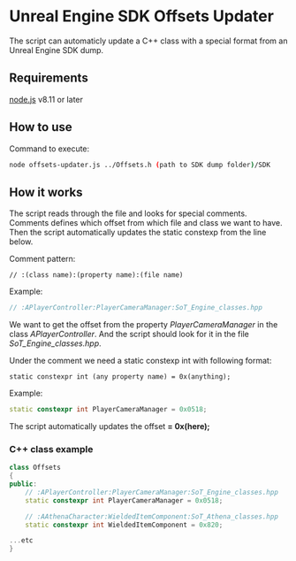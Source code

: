 # Unreal Engine SDK Offsets Updater
The script can automaticly update a C++ class with a special format from an Unreal Engine SDK dump.

## Requirements
[node.js](https://nodejs.org) v8.11 or later

## How to use
Command to execute:
```bash
node offsets-updater.js ../Offsets.h (path to SDK dump folder)/SDK
```
## How it works
The script reads through the file and looks for special comments. Comments defines which offset from which file and class we want to have. Then the script automatically updates the static constexp from the line below.  

Comment pattern:
```
// :(class name):(property name):(file name)
```
Example:
```cpp
// :APlayerController:PlayerCameraManager:SoT_Engine_classes.hpp
```
We want to get the offset from the property *PlayerCameraManager* in the class *APlayerController*. And the script should look for it in the file *SoT_Engine_classes.hpp*.  

Under the comment we need a static constexp int with following format:
```
static constexpr int (any property name) = 0x(anything);
```
Example:
```cpp
static constexpr int PlayerCameraManager = 0x0518;
```

The script automatically updates the offset **= 0x(here);**

### C++ class example

```cpp
class Offsets
{
public:
	// :APlayerController:PlayerCameraManager:SoT_Engine_classes.hpp
	static constexpr int PlayerCameraManager = 0x0518;

	// :AAthenaCharacter:WieldedItemComponent:SoT_Athena_classes.hpp
	static constexpr int WieldedItemComponent = 0x820;

...etc
}
```
